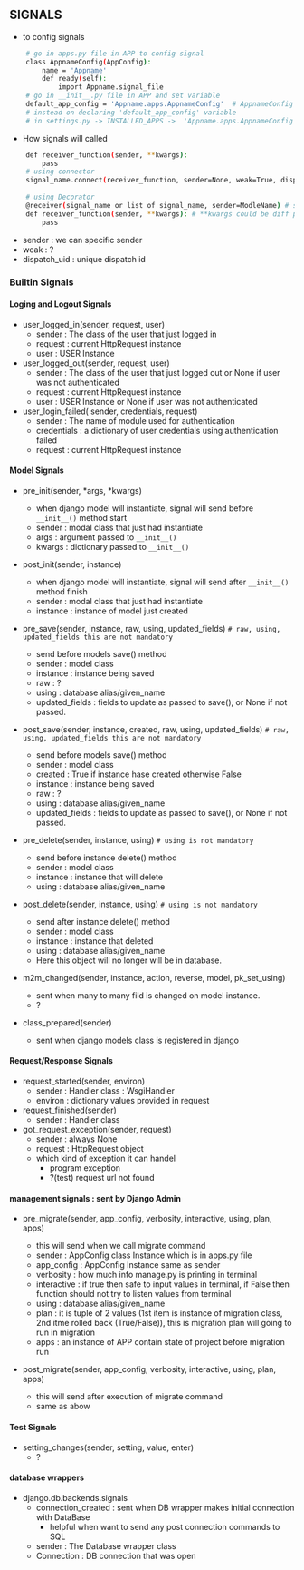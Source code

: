## SIGNALS
- to config signals 
```bash
    # go in apps.py file in APP to config signal 
    class AppnameConfig(AppConfig):
        name = 'Appname'
        def ready(self):
            import Appname.signal_file
    # go in __init__.py file in APP and set variable 
    default_app_config = 'Appname.apps.AppnameConfig'  # AppnameConfig class name in apps.py
    # instead on declaring 'default_app_config' variable
    # in settings.py -> INSTALLED_APPS ->  'Appname.apps.AppnameConfig' this stad of only Appname
```

- How signals will called
```bash
    def receiver_function(sender, **kwargs):
        pass
    # using connector 
    signal_name.connect(receiver_function, sender=None, weak=True, dispatch_uid=None) # weak=True, dispatch_uid=None optional
    
    # using Decorator 
    @receiver(signal_name or list of signal_name, sender=ModleName) # sender can be any thing 
    def receiver_function(sender, **kwargs): # **kwargs could be diff params for diff signals 
        pass
```
- sender : we can specific sender
- weak : ?
- dispatch_uid : unique dispatch id


### Builtin Signals
#### Loging and Logout Signals
- user_logged_in(sender, request, user)
  - sender : The class of the user that just logged in 
  - request : current HttpRequest instance
  - user : USER Instance 
- user_logged_out(sender, request, user)
  - sender : The class of the user that just logged out or None if user was not authenticated  
  - request : current HttpRequest instance
  - user : USER Instance or None if user was not authenticated  
- user_login_failed( sender, credentials, request)
  - sender : The name of module used for authentication
  - credentials : a dictionary of user credentials using authentication failed
  - request : current HttpRequest instance


#### Model Signals
- pre_init(sender, *args, *kwargs)
  - when django model will instantiate, signal will send before `__init__()` method start
  - sender : modal class that just had instantiate 
  - args : argument passed to `__init__()`
  - kwargs : dictionary  passed to `__init__()`

- post_init(sender, instance)
  - when django model will instantiate, signal will send after `__init__()` method finish
  - sender : modal class that just had instantiate 
  - instance : instance of model just created 

- pre_save(sender, instance, raw, using, updated_fields) `# raw, using, updated_fields this are not mandatory`
  - send before models save() method
  - sender : model class
  - instance : instance being saved
  - raw : ?
  - using : database alias/given_name 
  - updated_fields : fields to update as passed to save(), or None if not passed.

- post_save(sender, instance, created, raw, using, updated_fields)  `# raw, using, updated_fields this are not mandatory`
  - send before models save() method
  - sender : model class
  - created : True if instance hase created otherwise False
  - instance : instance being saved
  - raw : ?
  - using : database alias/given_name 
  - updated_fields : fields to update as passed to save(), or None if not passed.

- pre_delete(sender, instance, using) `# using is not mandatory`
  - send before instance delete() method
  - sender : model class
  - instance : instance that will delete 
  - using : database alias/given_name 

- post_delete(sender, instance, using) `# using is not mandatory`
  - send after instance delete() method
  - sender : model class
  - instance : instance that deleted 
  - using : database alias/given_name 
  - Here this object will no longer will be in database.

- m2m_changed(sender, instance, action, reverse, model, pk_set_using)
  - sent when many to many fild is changed on model instance.
  - ?

- class_prepared(sender)
  - sent when django models class is registered in django 


#### Request/Response Signals
- request_started(sender, environ)
  - sender : Handler class : WsgiHandler
  - environ : dictionary values provided in request
- request_finished(sender)
  - sender : Handler class
- got_request_exception(sender, request)
  - sender : always None
  - request : HttpRequest object
  - which kind of exception it can handel 
    - program exception
    - ?(test) request url not found


#### management signals : sent by Django Admin
- pre_migrate(sender, app_config, verbosity, interactive, using, plan, apps)
  - this will send when we call migrate command
  - sender : AppConfig class Instance which is in apps.py file
  - app_config : AppConfig Instance same as sender 
  - verbosity : how much info manage.py is printing in terminal
  - interactive : if true then safe to input values in terminal, if False then function should not try to listen values from terminal
  - using : database alias/given_name 
  - plan : it is tuple of 2 values (1st item is instance of migration class, 2nd itme rolled back (True/False)), this is migration plan will going to run in migration
  - apps : an instance of APP contain state of project before migration run

- post_migrate(sender, app_config, verbosity, interactive, using, plan, apps)
  - this will send after execution of migrate command
  - same as abow


#### Test Signals 
- setting_changes(sender, setting, value, enter)
  - ?


#### database wrappers
- django.db.backends.signals
  - connection_created : sent when DB wrapper makes initial connection with DataBase
    - helpful when want to send any post connection commands to SQL
  - sender : The Database wrapper class
  - Connection : DB connection that was open 